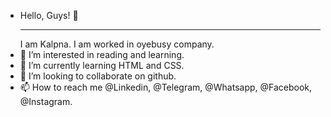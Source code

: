 - Hello, Guys! 👋 <hr>
I am Kalpna. I am worked in oyebusy company.
- 👀 I’m interested in reading and learning.
- 🌱 I’m currently learning HTML and CSS.
- 💞️ I’m looking to collaborate on github.
- 📫 How to reach me @Linkedin, @Telegram, @Whatsapp, @Facebook, @Instagram.

<!---
luckkalpna/luckkalpna is a ✨ special ✨ repository because its `README.md` (this file) appears on your GitHub profile.
You can click the Preview link to take a look at your changes.
--->
